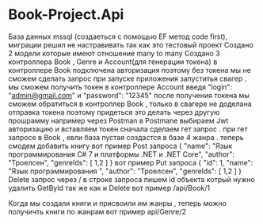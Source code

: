 # Book-Project.Api

База данных mssql (создаеться с помощью EF метод code first), миграции решил не настравивать так как это тестовый проект 
Создано 2 модели которые имеют отношение many to many 
Создано 3 контроллера Book , Genre и Account(для генерации токена) 
в контроллере Book подключена авторизация поэтому без токена мы не сможем сделать запрос 
при запуске приложения запуститья свагер . мы сможем получить токен в контроллере Account введя "login": "admin@gmail.com" и "password": "12345" 
после получения токена мы сможем обратиться в контроллер Book , только в свагере не доделана отправка токена поэтому придеться это делать через другую прошрамму например через Postman
в Postmane выбираем Jwt авторизацию и вставляем токен 
сначала сделаем гет запрос . при гет запросе в Book , евли база пустая создастся в базе 4 жанра . 
теперь смодем добавить книгу 
вот пример Post запроса 
{
  "name": "Язык программирования C# 7 и платформы .NET и .NET Core",
  "author": "Троелсен",
  "genreIds": [
    1,2
  ]
}
вот пример Put запроса 
{
  "id": 1,
  "name": "Язык программирования ",
  "author": "Троелсен",
  "genreIds": [
    1,2
  ]
}
Delete запрос через / в строке запроса пишем id объекта котрый нужно удалить 
GetById  так же как и Delete  вот пример /api/Book/1

Когда мы создали книги и присвоили им жанры , теперь можно получичть книги по жанрам 
вот пример  api/Genre/2
